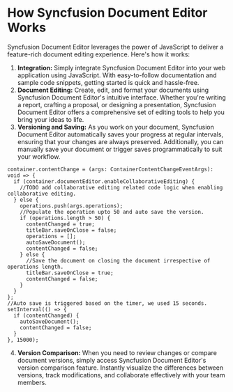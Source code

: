 # How Syncfusion Document Editor Works
Syncfusion Document Editor leverages the power of JavaScript to deliver a feature-rich document editing experience. Here's how it works:
1.	**Integration:** Simply integrate Syncfusion Document Editor into your web application using JavaScript. With easy-to-follow documentation and sample code snippets, getting started is quick and hassle-free.
2.	**Document Editing:** Create, edit, and format your documents using Syncfusion Document Editor's intuitive interface. Whether you're writing a report, crafting a proposal, or designing a presentation, Syncfusion Document Editor offers a comprehensive set of editing tools to help you bring your ideas to life.
3.	**Versioning and Saving:** As you work on your document, Syncfusion Document Editor automatically saves your progress at regular intervals, ensuring that your changes are always preserved. Additionally, you can manually save your document or trigger saves programmatically to suit your workflow.
```
container.contentChange = (args: ContainerContentChangeEventArgs): void => {
  if (container.documentEditor.enableCollaborativeEditing) {
    //TODO add collaborative editing related code logic when enabling collaborative editing.
  } else {
    operations.push(args.operations);
    //Populate the operation upto 50 and auto save the version.
    if (operations.length > 50) {
      contentChanged = true;
      titleBar.saveOnClose = false;
      operations = [];
      autoSaveDocument();
      contentChanged = false;
    } else {
      //Save the document on closing the document irrespective of operations length.
      titleBar.saveOnClose = true;
      contentChanged = false;
    }
  }
};
//Auto save is triggered based on the timer, we used 15 seconds.
setInterval(() => {
  if (contentChanged) {
    autoSaveDocument();
    contentChanged = false;
  }
}, 15000);
```
4.	**Version Comparison:** When you need to review changes or compare document versions, simply access Syncfusion Document Editor's version comparison feature. Instantly visualize the differences between versions, track modifications, and collaborate effectively with your team members.
